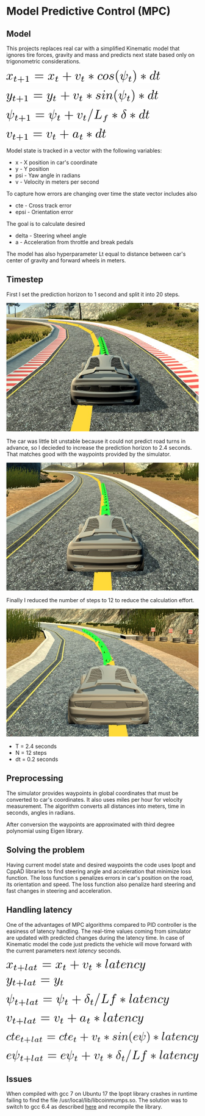 # Model Predictive Control (MPC)

## Model

This projects replaces real car with a simplified Kinematic model that ignores tire forces, gravity and mass and predicts next state based only on trigonometric considerations. 

![X](img/xt.png)

![Y](img/yt.png)

![P](img/psi.png)

![V](img/a.png)

Model state is tracked in a vector with the following variables:

- x - X position in car's coordinate 
- y - Y position 
- psi - Yaw angle in radians
- v - Velocity in meters per second

To capture how errors are changing over time the state vector includes also
- cte - Cross track error  
- epsi - Orientation error 

The goal is to calculate desired 
- delta - Steering wheel angle
- a - Acceleration from throttle and break pedals
 
The model has also hyperparameter Lt equal to distance between car's center of gravity and forward wheels in meters.   

## Timestep

First I set the prediction horizon to 1 second and split it into 20 steps.

![T=1, N=20 dt=0.05](img/T1.jpg)

The car was little bit unstable because it could not predict road turns in advance, so I decieded to increase the prediction horizon to 2.4 seconds. That matches good with the waypoints provided by the simulator.

![T=2, N=24 dt=0.1](img/T24.jpg)

Finally I reduced the number of steps to 12 to reduce the calculation effort.

![T=2, N=24 dt=0.1](img/N12.jpg)

- T = 2.4 seconds
- N = 12 steps
- dt = 0.2 seconds


## Preprocessing

The simulator provides waypoints in global coordinates that must be converted to car's coordinates. It also uses miles per hour for velocity measurement. The algorithm converts all distances into meters, time in seconds, angles in radians.

After conversion the waypoints are approximated with third degree polynomial using Eigen library.

## Solving the problem

Having current model state and desired waypoints the code uses Ipopt and CppAD libraries to find steering angle and acceleration that minimize loss function. The loss function s penalizes errors in car's position on the road, its orientation and speed. The loss function also penalize hard steering and fast changes in steering and acceleration.         

## Handling latency

One of the advantages of MPC algorithms compared to PID controller is the easiness of latency handling. The real-time values coming from simulator are updated with predicted changes during the latency time. In case of Kinematic model the code just predicts the vehicle will move forward with the current parameters next _latency_ seconds.

![X](img/l_x.png)

![Y](img/l_y.png)

![Psi](img/l_psi.png)

![V](img/l_v.png)

![CTE](img/l_cte.png)

![CTE](img/l_epsi.png)

## Issues

When compiled with gcc 7 on Ubuntu 17 the Ipopt library crashes in runtime failing to find the file /usr/local/lib/libcoinmumps.so. The solution was to switch to gcc 6.4 as described [here](https://gist.github.com/application2000/73fd6f4bf1be6600a2cf9f56315a2d91) and recompile the library.        
